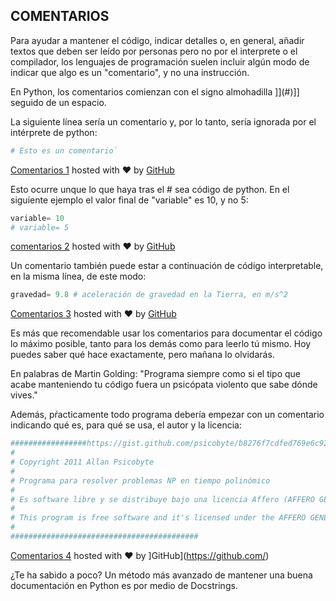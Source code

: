 ## COMENTARIOS

Para ayudar a mantener el código, indicar detalles o, en general, añadir textos que deben ser leído por personas pero no por el interprete o el compilador, los lenguajes de programación suelen incluir algún modo de indicar que algo es un "comentario", y no una instrucción.

En Python, los comentarios comienzan con el signo almohadilla ]](#)]] seguido de un espacio.

La siguiente línea sería un comentario y, por lo tanto, sería ignorada por el intérprete de python:
```python
# Esto es un comentario`
```
[Comentarios 1](https://gist.github.com/psicobyte/de5d26425de5b7d0ab2e#file-comentarios-1) hosted with ❤ by [GitHub](https://github.com/)

Esto ocurre unque lo que haya tras el # sea código de python. En el siguiente ejemplo el valor final de "variable" es 10, y no 5:
```python
variable= 10
# variable= 5
```
[comentarios 2](https://gist.github.com/psicobyte/0fffabfafd4043f1798f#file-comentarios-2) hosted with ❤ by [GitHub](https://github.com/)

Un comentario también puede estar a continuación de código interpretable, en la misma línea, de este modo:
```python
gravedad= 9.8 # aceleración de gravedad en la Tierra, en m/s^2
```
[Comentarios 3](https://gist.github.com/psicobyte/b8276f7cdfed769e6c92#file-comentarios-3) hosted with ❤ by [GitHub](https://github.com/)

Es más que recomendable usar los comentarios para documentar el código lo máximo posible, tanto para los demás como para leerlo tú mismo. Hoy puedes saber qué hace exactamente, pero mañana lo olvidarás.

En palabras de Martin Golding: "Programa siempre como si el tipo que acabe manteniendo tu código fuera un psicópata violento que sabe dónde vives."

Además, pŕacticamente todo programa debería empezar con un comentario indicando qué es, para qué se usa, el autor y la licencia:
```python
#################https://gist.github.com/psicobyte/b8276f7cdfed769e6c92#file-comentarios-3#########################
#
# Copyright 2011 Allan Psicobyte
#
# Programa para resolver problemas NP en tiempo polinómico
#
# Es software libre y se distribuye bajo una licencia Affero (AFFERO GENERAL PUBLIC LICENSE: http://www.affero.org/oagpl.html).
#
# This program is free software and it's licensed under the AFFERO GENERAL PUBLIC LICENSE (http://www.affero.org/oagpl.html ).
#
##########################################
```
[Comentarios 4](https://gist.github.com/psicobyte/84e38fa5e13149515fd8#file-comentarios-4) hosted with ❤ by ]GitHub](https://github.com/)

¿Te ha sabido a poco? Un método más avanzado de mantener una buena documentación en Python es por medio de Docstrings.
